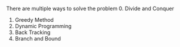 There are multiple ways to solve the problem
0. Divide and Conquer
1. Greedy Method
2. Dynamic Programming
3. Back Tracking
4. Branch and Bound

